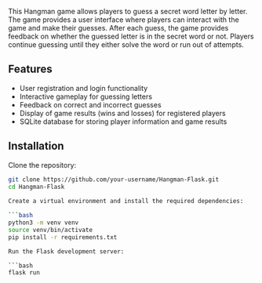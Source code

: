 This Hangman game allows players to guess a secret word letter by letter. 
The game provides a user interface where players can interact with the game and make their guesses. 
After each guess, the game provides feedback on whether the guessed letter is in the secret word or not. 
Players continue guessing until they either solve the word or run out of attempts.

## Features

- User registration and login functionality
- Interactive gameplay for guessing letters
- Feedback on correct and incorrect guesses
- Display of game results (wins and losses) for registered players
- SQLite database for storing player information and game results


## Installation

Clone the repository:
 ```bash
git clone https://github.com/your-username/Hangman-Flask.git
cd Hangman-Flask
    
 Create a virtual environment and install the required dependencies:

```bash 
python3 -m venv venv
source venv/bin/activate  
pip install -r requirements.txt

Run the Flask development server:
 
```bash
flask run

